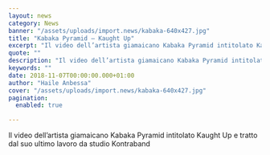 ```yaml
---
layout: news
category: News
banner: "/assets/uploads/import.news/kabaka-640x427.jpg"
title: "Kabaka Pyramid – Kaught Up"
excerpt: "Il video dell’artista giamaicano Kabaka Pyramid intitolato Kaught Up e tratto dal suo ultimo lavoro da studio Kontraband"
quote: ""
description: "Il video dell’artista giamaicano Kabaka Pyramid intitolato Kaught Up e tratto dal suo ultimo lavoro da studio Kontraband"
keywords: ""
date: 2018-11-07T00:00:00.000+01:00
author: "Haile Anbessa"
cover: "/assets/uploads/import.news/kabaka-640x427.jpg"
pagination:
  enabled: true

---
```


Il video dell’artista giamaicano Kabaka Pyramid intitolato Kaught Up e tratto dal suo ultimo lavoro da studio Kontraband